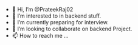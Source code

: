- 👋 Hi, I’m @PrateekRaj02
- 👀 I’m interested to in backend stuff.
- 🌱 I’m currently preparing for interview.
- 💞️ I’m looking to collaborate on backend Project.
- 📫 How to reach me ...

<!---
PrateekRaj02/PrateekRaj02 is a ✨ special ✨ repository because its `README.md` (this file) appears on your GitHub profile.
You can click the Preview link to take a look at your changes.
--->
